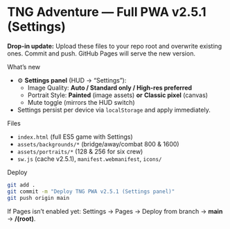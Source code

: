 # TNG Adventure — Full PWA v2.5.1 (Settings)

**Drop-in update:** Upload these files to your repo root and overwrite existing ones. Commit and push. GitHub Pages will serve the new version.

What’s new
- ⚙️ **Settings panel** (HUD → “Settings”):  
  - Image Quality: **Auto / Standard only / High-res preferred**  
  - Portrait Style: **Painted** (image assets) **or** **Classic pixel** (canvas)  
  - Mute toggle (mirrors the HUD switch)
- Settings persist per device via `localStorage` and apply immediately.

Files
- `index.html` (full ES5 game with Settings)
- `assets/backgrounds/*` (bridge/away/combat 800 & 1600)
- `assets/portraits/*` (128 & 256 for six crew)
- `sw.js` (cache v2.5.1), `manifest.webmanifest`, `icons/`

Deploy
```bash
git add .
git commit -m "Deploy TNG PWA v2.5.1 (Settings panel)"
git push origin main
```
If Pages isn’t enabled yet: Settings → Pages → Deploy from branch → **main** → **/(root)**.
